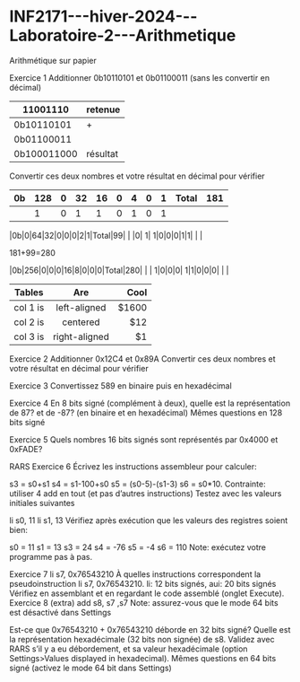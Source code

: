 # INF2171---hiver-2024---Laboratoire-2---Arithmetique

Arithmétique sur papier

Exercice 1
Additionner 0b10110101 et 0b01100011 (sans les convertir en décimal)

|   11001110|retenue |
|-----------|--------|
| 0b10110101|+       |
| 0b01100011|        |
|0b100011000|résultat|

Convertir ces deux nombres et votre résultat en décimal pour vérifier

|0b|128|0|32|16|0|4|0|1|Total|181|
|--|---|-|--|--|-|-|-|-|-----|---|
|  |  1|0| 1| 1|0|1|0|1|     |   |

|0b|0|64|32|0|0|0|2|1|Total|99|
|  |0| 1| 1|0|0|0|1|1|     |  |

181+99=280

|0b|256|0|0|0|16|8|0|0|0|Total|280|
|  |  1|0|0|0| 1|1|0|0|0|     |   |

| Tables   |      Are      |  Cool |
|----------|:-------------:|------:|
| col 1 is |  left-aligned | $1600 |
| col 2 is |    centered   |   $12 |
| col 3 is | right-aligned |    $1 |

Exercice 2
Additionner 0x12C4 et 0x89A
Convertir ces deux nombres et votre résultat en décimal pour vérifier

Exercice 3
Convertissez 589 en binaire puis en hexadécimal

Exercice 4
En 8 bits signé (complément à deux), quelle est la représentation de 87? et de -87? (en binaire et en hexadécimal)
Mêmes questions en 128 bits signé

Exercice 5
Quels nombres 16 bits signés sont représentés par 0x4000 et 0xFADE?

RARS
Exercice 6
Écrivez les instructions assembleur pour calculer:

s3 = s0+s1
s4 = s1-100+s0
s5 = (s0-5)-(s1-3)
s6 = s0*10. Contrainte: utiliser 4 add en tout (et pas d’autres instructions)
Testez avec les valeurs initiales suivantes

li s0, 11
li s1, 13
Vérifiez après exécution que les valeurs des registres soient bien:

s0 = 11
s1 = 13
s3 = 24
s4 = -76
s5 = -4
s6 = 110
Note: exécutez votre programme pas à pas.

Exercice 7
li s7, 0x76543210
À quelles instructions correspondent la pseudoinstruction li s7, 0x76543210.
li: 12 bits signés, aui: 20 bits signés
Vérifiez en assemblant et en regardant le code assemblé (onglet Execute).
Exercice 8 (extra)
add s8, s7 ,s7
Note: assurez-vous que le mode 64 bits est désactivé dans Settings

Est-ce que 0x76543210 + 0x76543210 déborde en 32 bits signé?
Quelle est la représentation hexadécimale (32 bits non signée) de s8.
Validez avec RARS s’il y a eu débordement, et sa valeur hexadécimale (option Settings>Values displayed in hexadecimal).
Mêmes questions en 64 bits signé (activez le mode 64 bit dans Settings)